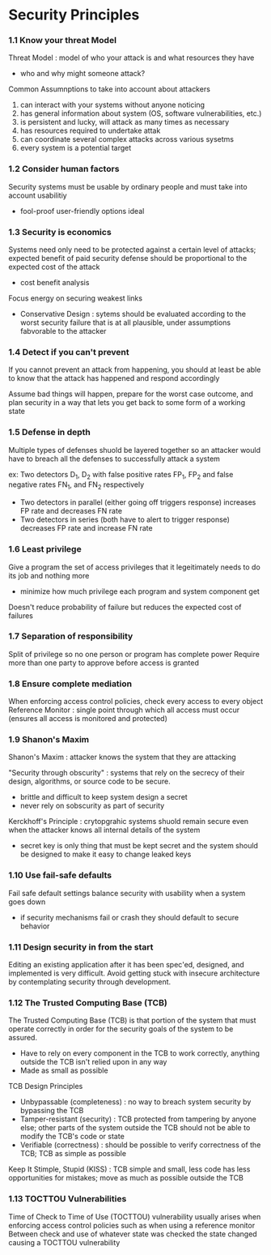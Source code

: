 # Security Principles
### 1.1 Know your threat Model 
Threat Model : model of who your attack is and what resources they have
- who and why might someone attack?

Common Assumnptions to take into account about attackers
1. can interact with your systems without anyone noticing
2. has general information about system (OS, software vulnerabilities, etc.)
3. is persistent and lucky, will attack as many times as necessary
4. has resources required to undertake attak
5. can coordinate several complex attacks across various sysetms
6. every system is a potential target

### 1.2 Consider human factors 
Security systems must be usable by ordinary people and must take into account usabilitiy 
- fool-proof user-friendly options ideal 

### 1.3 Security is economics
Systems need only need to be protected against a certain level of attacks; expected benefit of paid security defense should be proportional to the expected cost of the attack
- cost benefit analysis

Focus energy on securing weakest links
- Conservative Design : sytems should be evaluated according to the worst security failure that is at all plausible, under assumptions fabvorable to the attacker 

### 1.4 Detect if you can't prevent
If you cannot prevent an attack from happening, you should at least be able to know that the attack has happened and respond accordingly 

Assume bad things will happen, prepare for the worst case outcome, and plan security in a way that lets you get back to some form of a working state

### 1.5 Defense in depth
Multiple types of defenses shuold be layered together so an attacker would have to breach all the defenses to successfully attack a system

ex: Two detectors D<sub>1</sub>, D<sub>2</sub> with false positive rates FP<sub>1</sub>, FP<sub>2</sub> and false negative rates FN<sub>1</sub>, and FN<sub>2</sub> respectively
- Two detectors in parallel (either going off triggers response) increases FP rate and decreases FN rate
- Two detectors in series (both have to alert to trigger response) decreases FP rate and increase FN rate

### 1.6 Least privilege 
Give a program the set of access privileges that it legeitimately needs to do its job and nothing more
- minimize how much privilege each program and system component get

Doesn't reduce probability of failure but reduces the expected cost of failures

### 1.7 Separation of responsibility 
Split of privilege so no one person or program has complete power
Require more than one party to approve before access is granted

### 1.8 Ensure complete mediation 
When enforcing access control policies, check every access to every object
Reference Monitor : single point through which all access must occur (ensures all access is monitored and protected)

### 1.9 Shanon's Maxim 
Shanon's Maxim : attacker knows the system that they are attacking

"Security through obscurity" : systems that rely on the secrecy of their design, algorithms, or source code to be secure. 
- brittle and difficult to keep system design a secret
- never rely on sobscurity as part of security

Kerckhoff's Principle : crytopgrahic systems shuold remain secure even when the attacker knows all internal details of the system
- secret key is only thing that must be kept secret and the system should be designed to make it easy to change leaked keys

### 1.10 Use fail-safe defaults 
Fail safe default settings balance security with usability when a system goes down
- if security mechanisms fail or crash they should default to secure behavior

### 1.11 Design security in from the start 
Editing an existing application after it has been spec'ed, designed, and implemented is very difficult. Avoid getting stuck with insecure architecture by contemplating security through development. 

### 1.12 The Trusted Computing Base (TCB) 
The Trusted Computing Base (TCB) is that portion of the system that must operate correctly in order for the security goals of the system to be assured. 
- Have to rely on every component in the TCB to work correctly, anything outside the TCB isn't relied upon in any way
- Made as small as possible

TCB Design Principles
- Unbypassable (completeness) : no way to breach system security by bypassing the TCB
- Tamper-resistant (security) : TCB protected from tampering by anyone else; other parts of the system outside the TCB should not be able to modify the TCB's code or state
- Verifiable (correctness) : should be possible to verify correctness of the TCB; TCB as simple as possible

Keep It Stimple, Stupid (KISS) : TCB simple and small, less code has less opportunities for mistakes; move as much as possible outside the TCB 

### 1.13 TOCTTOU Vulnerabilities 
Time of Check to Time of Use (TOCTTOU) vulnerability usually arises when enforcing access control policies such as when using a reference monitor
Between check and use of whatever state was checked the state changed causing a TOCTTOU vulnerability

